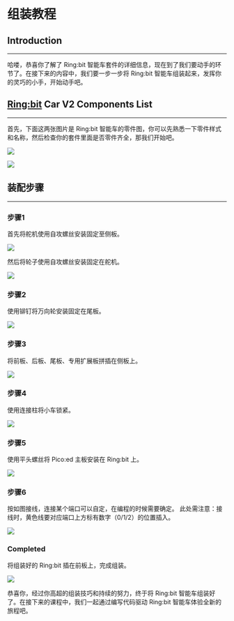﻿# 组装教程
## Introduction
---
哈喽，恭喜你了解了 Ring:bit 智能车套件的详细信息，现在到了我们要动手的环节了。在接下来的内容中，我们要一步一步将 Ring:bit 智能车组装起来，发挥你的灵巧的小手，开始动手吧。

## [Ring:bit](https://shop.elecfreaks.com/products/elecfreaks-pico-ed-ring-bit-v2-car-kit-with-pico-ed-board?_pos=2&_sid=18032a345&_ss=r) Car V2 Components List
---
首先，下面这两张图片是 Ring:bit 智能车的零件图，你可以先熟悉一下零件样式和名称，然后检查你的套件里面是否零件齐全，那我们开始吧。

![](https://wiki-media-ef.oss-cn-hongkong.aliyuncs.com/docs/pico/picoed/picoed-smart-car/picoed-ringbit-car-v2/images/assembly01.png)

![](https://wiki-media-ef.oss-cn-hongkong.aliyuncs.com/docs/pico/picoed/picoed-smart-car/picoed-ringbit-car-v2/images/assembly02.png)



## 装配步骤

---
### 步骤1

首先将舵机使用自攻螺丝安装固定至侧板。

![](https://wiki-media-ef.oss-cn-hongkong.aliyuncs.com/docs/pico/picoed/picoed-smart-car/picoed-ringbit-car-v2/images/assembly03.png)

然后将轮子使用自攻螺丝安装固定在舵机。

![](https://wiki-media-ef.oss-cn-hongkong.aliyuncs.com/docs/pico/picoed/picoed-smart-car/picoed-ringbit-car-v2/images/assembly04.png)

### 步骤2

使用铆钉将万向轮安装固定在尾板。

![](https://wiki-media-ef.oss-cn-hongkong.aliyuncs.com/docs/pico/picoed/picoed-smart-car/picoed-ringbit-car-v2/images/assembly05.png)

### 步骤3

将前板、后板、尾板、专用扩展板拼插在侧板上。

![](https://wiki-media-ef.oss-cn-hongkong.aliyuncs.com/docs/pico/picoed/picoed-smart-car/picoed-ringbit-car-v2/images/assembly06.png)

### 步骤4

使用连接柱将小车锁紧。

![](https://wiki-media-ef.oss-cn-hongkong.aliyuncs.com/docs/pico/picoed/picoed-smart-car/picoed-ringbit-car-v2/images/assembly07.png)

### 步骤5

使用平头螺丝将 Pico:ed 主板安装在 Ring:bit 上。

![](https://wiki-media-ef.oss-cn-hongkong.aliyuncs.com/docs/pico/picoed/picoed-smart-car/picoed-ringbit-car-v2/images/assembly08.png)

### 步骤6

按如图接线，连接某个端口可以自定，在编程的时候需要确定。
此处需注意：接线时，黄色线要对应端口上方标有数字（0/1/2）的位置插入。

![](https://wiki-media-ef.oss-cn-hongkong.aliyuncs.com/docs/pico/picoed/picoed-smart-car/picoed-ringbit-car-v2/images/assembly09.png)

### Completed

将组装好的 Ring:bit 插在前板上，完成组装。

![](https://wiki-media-ef.oss-cn-hongkong.aliyuncs.com/docs/pico/picoed/picoed-smart-car/picoed-ringbit-car-v2/images/assembly10.png)


恭喜你，经过你高超的组装技巧和持续的努力，终于将 Ring:bit 智能车组装好了。在接下来的课程中，我们一起通过编写代码驱动 Ring:bit 智能车体验全新的旅程吧。
